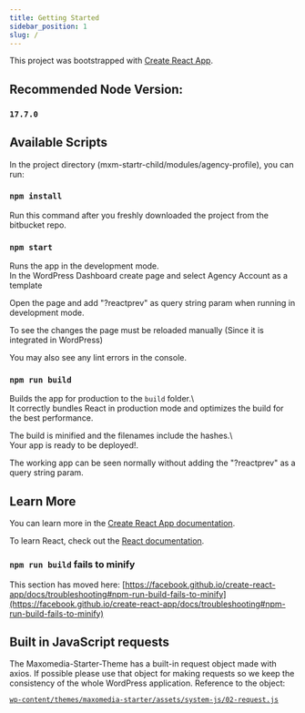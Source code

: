 ```yaml
---
title: Getting Started
sidebar_position: 1
slug: /
---
```


This project was bootstrapped with [Create React App](https://github.com/facebook/create-react-app).
## Recommended Node Version:
### `17.7.0`

## Available Scripts

In the project directory (mxm-startr-child/modules/agency-profile), you can run:

### `npm install`
Run this command after you freshly downloaded the project from the bitbucket repo.

### `npm start`

Runs the app in the development mode.  
In the WordPress Dashboard create page and select Agency Account as a template

Open the page and add "?reactprev" as query string param when running in development mode.

To see the changes the page must be reloaded manually (Since it is integrated in WordPress)

You may also see any lint errors in the console.

### `npm run build`

Builds the app for production to the `build` folder.\  
It correctly bundles React in production mode and optimizes the build for the best performance.

The build is minified and the filenames include the hashes.\  
Your app is ready to be deployed!.

The working app can be seen normally without adding the "?reactprev" as a query string param.

## Learn More

You can learn more in the [Create React App documentation](https://facebook.github.io/create-react-app/docs/getting-started).

To learn React, check out the [React documentation](https://reactjs.org/).

### `npm run build` fails to minify

This section has moved here: [https://facebook.github.io/create-react-app/docs/troubleshooting#npm-run-build-fails-to-minify](https://facebook.github.io/create-react-app/docs/troubleshooting#npm-run-build-fails-to-minify)

## Built in JavaScript requests

The Maxomedia-Starter-Theme has a built-in request object made with axios. If possible please use that object for making requests so we keep the consistency of the whole WordPress application.
Reference to the object:

[`wp-content/themes/maxomedia-starter/assets/system-js/02-request.js`](https://bitbucket.org/maxomedia/lsa-project/src/develop/wp-content/themes/maxomedia-starter/assets/system-js/02-request.js)

